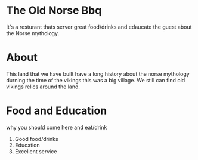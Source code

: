 # The Old Norse Bbq
It's a resturant thats server great food/drinks and edaucate the guest about the Norse mythology.

# About
This land that we have built have a long history about the norse mythology durning the time of the vikings this was a big village.
We still can find old vikings relics around the land.

# Food and Education
why you should come here and eat/drink

1. Good food/drinks
2. Education
3. Excellent service

